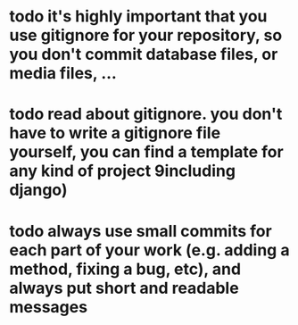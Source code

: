 # todo it's highly important that you use gitignore for your repository, so you don't commit database files, or media files, ...
# todo read about gitignore. you don't have to write a gitignore file yourself, you can find a template for any kind of project 9including django)
# todo always use small commits for each part of your work (e.g. adding a method, fixing a bug, etc), and always put short and readable messages
